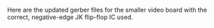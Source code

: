 Here are the updated gerber files for the smaller video board with the correct, negative-edge JK flip-flop IC used.
